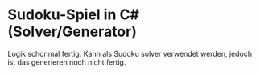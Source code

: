 # Sudoku-Spiel in C#(Solver/Generator)

Logik schonmal fertig. Kann als Sudoku solver verwendet werden, jedoch ist das generieren noch nicht fertig.
